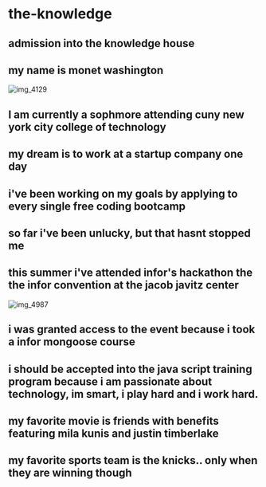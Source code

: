 # the-knowledge
## admission into the knowledge house
## my name is monet washington
![img_4129](https://user-images.githubusercontent.com/30600007/28786102-3025fc7c-75e6-11e7-83db-1fd7f2b16fab.PNG)

## I am currently a sophmore attending cuny new york city college of technology
## my dream is to work at a startup company one day
## i've been working on my goals by applying to every single free coding bootcamp
## so far i've been unlucky, but that hasnt stopped me 
## this summer i've attended infor's hackathon the the infor convention at the jacob javitz center
![img_4987](https://user-images.githubusercontent.com/30600007/28786355-fdee83e0-75e6-11e7-9424-36561d3cda9c.JPG)

## i was granted access to the event because i took a infor mongoose course
## i should be accepted into the java script training program because i am passionate about technology, im smart, i play hard and i work hard.
## my favorite movie is friends with benefits featuring mila kunis and justin timberlake 
## my favorite sports team is the knicks.. only when they are winning though
